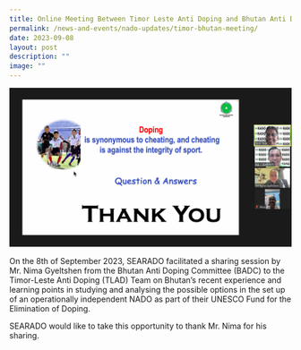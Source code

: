 ```yaml
---
title: Online Meeting Between Timor Leste Anti Doping and Bhutan Anti Doping Committee
permalink: /news-and-events/nado-updates/timor-bhutan-meeting/
date: 2023-09-08
layout: post
description: ""
image: ""
---
```

![Bhutan Timor Meeting](/images/Bhutan%20Timor%20Leste%20Meeting/end%20of%20presentation.jpg)

On the 8th of September 2023, SEARADO facilitated a sharing session by Mr. Nima Gyeltshen  from the Bhutan Anti Doping Committee (BADC) to the Timor-Leste Anti Doping (TLAD) Team on Bhutan’s recent experience and learning points in studying and analysing the possible options in the set up of an operationally independent NADO as part of their UNESCO Fund for the Elimination of Doping.  

SEARADO would like to take this opportunity to thank Mr. Nima for his sharing.